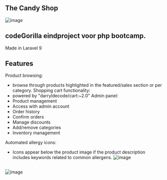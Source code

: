 
## The Candy Shop

![image](https://github.com/Eranare/webshop/assets/117918276/5a145923-c916-4e8b-8943-84f93c18c97d)

## codeGorilla eindproject voor php bootcamp.
Made in Laravel 9

## Features

Product browsing:
- browse through products highlighted in the featured/sales section or per category.
Shopping cart functionality:
- powered by "darryldecode/cart:~2.0"
Admin panel:
- Product management
- Access with admin account
- Order history
- Confirm orders
- Manage discounts
- Add/remove categories
- Inventory management
  
Automated allergy icons:
- Icons appear below the product image if the product description includes keywords related to common allergens.
![image](https://github.com/Eranare/webshop/assets/117918276/8730968b-e022-4f2d-ae02-9ce2797bca42)

## 
![image](https://github.com/Eranare/webshop/assets/117918276/875c4102-520e-4246-ba69-2ab49e105373)
